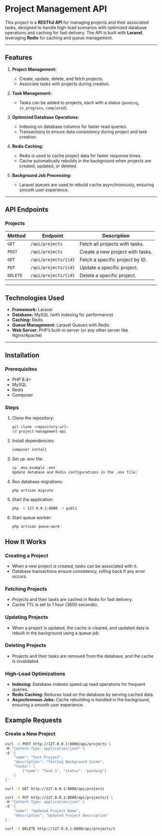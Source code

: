 # Project Management API

This project is a **RESTful API** for managing projects and their associated tasks, designed to handle high-load scenarios with optimized database operations and caching for fast delivery. The API is built with **Laravel**, leveraging **Redis** for caching and queue management.

---

## Features

1. **Project Management:**
   - Create, update, delete, and fetch projects.
   - Associate tasks with projects during creation.

2. **Task Management:**
   - Tasks can be added to projects, each with a status (`pending`, `in_progress`, `completed`).

3. **Optimized Database Operations:**
   - Indexing on database columns for faster read queries.
   - Transactions to ensure data consistency during project and task creation.

4. **Redis Caching:**
   - Redis is used to cache project data for faster response times.
   - Cache automatically rebuilds in the background when projects are created, updated, or deleted.

5. **Background Job Processing:**
   - Laravel queues are used to rebuild cache asynchronously, ensuring smooth user experience.

---

## API Endpoints

### **Projects**

| Method  | Endpoint             | Description                          |
|---------|----------------------|--------------------------------------|
| `GET`   | `/api/projects`      | Fetch all projects with tasks.       |
| `POST`  | `/api/projects`      | Create a new project with tasks.     |
| `GET`   | `/api/projects/{id}` | Fetch a specific project by ID.      |
| `PUT`   | `/api/projects/{id}` | Update a specific project.           |
| `DELETE`| `/api/projects/{id}` | Delete a specific project.           |

---

## Technologies Used

- **Framework:** Laravel
- **Database:** MySQL (with indexing for performance)
- **Caching:** Redis
- **Queue Management:** Laravel Queues with Redis
- **Web Server:** PHP’s built-in server (or any other server like Nginx/Apache)

---

## Installation

### Prerequisites
- PHP 8.4+
- MySQL
- Redis
- Composer

### Steps
1. Clone the repository:
   ```bash
   git clone <repository-url>
   cd project-management-api
2. Install dependencies:
   ```bash
   composer install
3. Set up .env file:
   ```bash
   cp .env.example .env
   Update database and Redis configurations in the .env file:
4. Run database migrations:
   ```bash
   php artisan migrate
5. Start the application:
   ```bash
   php -S 127.0.0.1:8000 -t publi
6. Start queue worker:
   ```bash
   php artisan queue:work

## How It Works

### **Creating a Project**
- When a new project is created, tasks can be associated with it.
- Database transactions ensure consistency, rolling back if any error occurs.

### **Fetching Projects**
- Projects and their tasks are cached in Redis for fast delivery.
- Cache TTL is set to 1 hour (3600 seconds).

### **Updating Projects**
- When a project is updated, the cache is cleared, and updated data is rebuilt in the background using a queue job.

### **Deleting Projects**
- Projects and their tasks are removed from the database, and the cache is invalidated.

### **High-Load Optimizations**
- **Indexing:** Database indexes speed up read operations for frequent queries.
- **Redis Caching:** Reduces load on the database by serving cached data.
- **Asynchronous Jobs:** Cache rebuilding is handled in the background, ensuring a smooth user experience.

## Example Requests

### **Create a New Project**
```bash
curl -X POST http://127.0.0.1:8000/api/projects \
-H "Content-Type: application/json" \
-d '{
    "name": "Test Project",
    "description": "Testing Background Cache",
    "tasks": [
        {"name": "Task 1", "status": "pending"}
    ]
}'

curl -X GET http://127.0.0.1:8000/api/projects

curl -X PUT http://127.0.0.1:8000/api/projects/1 \
-H "Content-Type: application/json" \
-d '{
    "name": "Updated Project Name",
    "description": "Updated Project Description"
}'

curl -X DELETE http://127.0.0.1:8000/api/projects/1




